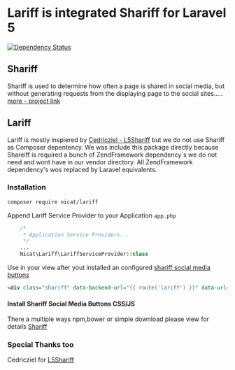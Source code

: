 # Lariff is integrated Shariff for Laravel 5
[![Dependency Status](https://www.versioneye.com/user/projects/5729f39ba0ca35004baf83dd/badge.svg?style=flat)](https://www.versioneye.com/user/projects/5729f39ba0ca35004baf83dd)
## Shariff
Shariff is used to determine how often a page is shared in social media, but without generating requests from the displaying page to the social sites.....
[more - project link](https://github.com/heiseonline/shariff-backend-php)

## Lariff
Lariff is mostly inspiered by [Cedricziel - L5Shariff](https://github.com/cedricziel/l5-shariff/)
but we do not use Shariff as Composer depentency.
We was include this package directly because Shareiff is required a bunch of ZendFramework
dependency`s we do not need and wont have in our vendor directory.
All ZendFramework dependency's wos replaced by Laravel equivalents.

### Installation
```bash
composer require nicat/lariff
```

Append Lariff Service Provider to your Application `app.php`
```php
    /*
     * Application Service Providers...
     */
    ...
    Nicat\Lariff\LariffServiceProvider::class
```

Use in your view after yout installed an configured [shariff social media buttons](https://github.com/heiseonline/shariff)
```html
<div class="shariff" data-backend-url="{{ route('lariff') }}" data-url="http://www.nic.at" data-theme="grey" data-orientation="vertical" data-services="[&quot;xing&quot;,&quot;twitter&quot;,&quot;facebook&quot;,&quot;googleplus&quot;,&quot;linkedin&quot;,&quot;whatsapp&quot;]"></div>
```

#### Install Shariff Social Media Buttons CSS/JS
There a multiple ways npm,bower or simple download please view for details [Shariff](https://github.com/heiseonline/shariff)


### Special Thanks too
Cedricziel for [L5Shariff](https://github.com/cedricziel/l5-shariff/)